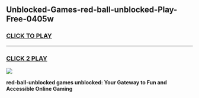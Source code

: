 
## Unblocked-Games-red-ball-unblocked-Play-Free-0405w
<h3>
<a href="https://premium76.site?title=red-ball-unblocked&ref=21A">CLICK TO PLAY</a></h3>
<hr>

<h3>
<a href="https://premium76.site?title=red-ball-unblocked&ref=21A">CLICK 2 PLAY</a>
  
</h3>

<a href="https://premium76.site?title=red-ball-unblocked&ref=21A"><img src="https://clearcache.store/games.png"></a>


**red-ball-unblocked games unblocked: Your Gateway to Fun and Accessible Online Gaming**
